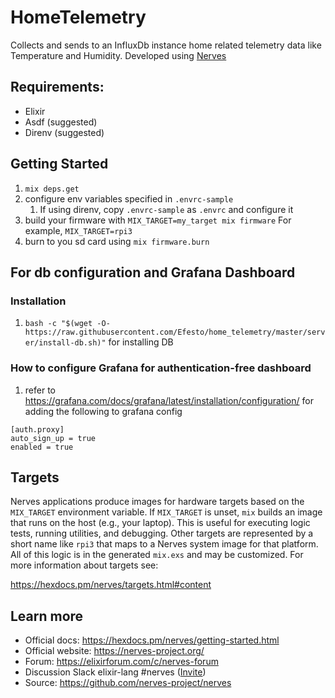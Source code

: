 # HomeTelemetry

Collects and sends to an InfluxDb instance home related telemetry data like Temperature and Humidity.
Developed using [Nerves](https://www.nerves-project.org/)

## Requirements:
* Elixir
* Asdf (suggested)
* Direnv (suggested)

## Getting Started
1. `mix deps.get`
2. configure env variables specified in `.envrc-sample` 
    1. If using direnv, copy `.envrc-sample` as `.envrc` and configure it
3. build your firmware with `MIX_TARGET=my_target mix firmware` For example, `MIX_TARGET=rpi3`
4. burn to you sd card using `mix firmware.burn`

## For db configuration and Grafana Dashboard
### Installation
1. `bash -c "$(wget -O- https://raw.githubusercontent.com/Efesto/home_telemetry/master/server/install-db.sh)"` for installing DB

### How to configure Grafana for authentication-free dashboard
1. refer to https://grafana.com/docs/grafana/latest/installation/configuration/ for adding the following to grafana config
```
[auth.proxy]
auto_sign_up = true
enabled = true
```

## Targets

Nerves applications produce images for hardware targets based on the
`MIX_TARGET` environment variable. If `MIX_TARGET` is unset, `mix` builds an
image that runs on the host (e.g., your laptop). This is useful for executing
logic tests, running utilities, and debugging. Other targets are represented by
a short name like `rpi3` that maps to a Nerves system image for that platform.
All of this logic is in the generated `mix.exs` and may be customized. For more
information about targets see:

https://hexdocs.pm/nerves/targets.html#content

## Learn more

  * Official docs: https://hexdocs.pm/nerves/getting-started.html
  * Official website: https://nerves-project.org/
  * Forum: https://elixirforum.com/c/nerves-forum
  * Discussion Slack elixir-lang #nerves ([Invite](https://elixir-slackin.herokuapp.com/))
  * Source: https://github.com/nerves-project/nerves
